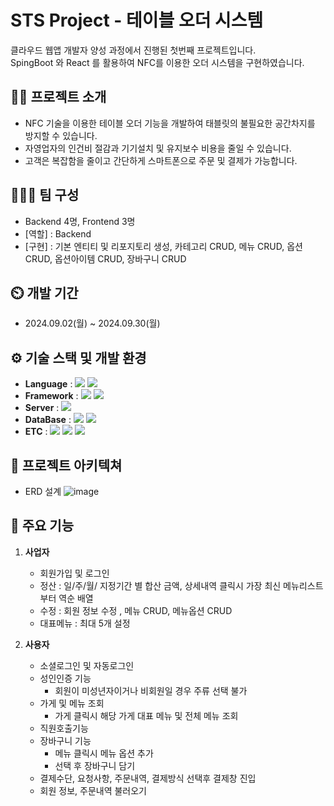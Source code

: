 # STS Project - 테이블 오더 시스템
클라우드 웹앱 개발자 양성 과정에서 진행된 첫번째 프로젝트입니다.
</br>SpingBoot 와 React 를 활용하여 NFC를 이용한 오더 시스템을 구현하였습니다.
## 👨‍🏫 프로젝트 소개
- NFC 기술을 이용한 테이블 오더 기능을 개발하여 태블릿의 불필요한 공간차지를 방지할 수 있습니다.
- 자영업자의 인건비 절감과 기기설치 및 유지보수 비용을 줄일 수 있습니다.
- 고객은 복잡함을 줄이고 간단하게 스마트폰으로 주문 및 결제가 가능합니다.
## 🧑‍🤝‍🧑 팀 구성
- Backend 4명, Frontend 3명
- [역할] : Backend
- [구현] : 기본 엔티티 및 리포지토리 생성, 카테고리 CRUD, 메뉴 CRUD, 옵션 CRUD, 옵션아이템 CRUD, 장바구니 CRUD
## ⏲️ 개발 기간
- 2024.09.02(월) ~ 2024.09.30(월)
## ⚙️ 기술 스택 및 개발 환경
- **Language** : <img src="https://img.shields.io/badge/java-007396?style=for-the-badge&logo=OpenJDK&logoColor=white">  <img src="https://img.shields.io/badge/typescript-3178C6?style=for-the-badge&logo=TypeScript&logoColor=black">
- **Framework** :  <img src="https://img.shields.io/badge/springboot-6DB33F?style=for-the-badge&logo=springboot&logoColor=white"> <img src="https://img.shields.io/badge/react-61DAFB?style=for-the-badge&logo=react&logoColor=black"> 
- **Server** : <img src="https://img.shields.io/badge/Amazon%20EC2-FF9900?style=for-the-badge&logo=Amazon%20EC2&logoColor=white">
- **DataBase** : <img src="https://img.shields.io/badge/MariaDB-003545?style=for-the-badge&logo=MariaDB&logoColor=white">  <img src="https://img.shields.io/badge/firebase-FFCA28?style=for-the-badge&logo=firebase&logoColor=white"> 
- **ETC** : <img src="https://img.shields.io/badge/git-F05032?style=for-the-badge&logo=git&logoColor=white"> <img src="https://img.shields.io/badge/Figma-F24E1E?style=for-the-badge&logo=Figma&logoColor=white">  <img src="https://img.shields.io/badge/Notion-000000?style=for-the-badge&logo=Notion&logoColor=white"> 
## 📝 프로젝트 아키텍쳐
+ ERD 설계
![image](https://github.com/user-attachments/assets/18e7077d-69e1-4fa8-8f80-732652490333)
## 📌 주요 기능
1. **사업자**
   + 회원가입 및 로그인
   + 정산 : 일/주/월/ 지정기간 별 합산 금액, 상세내역 클릭시 가장 최신 메뉴리스트부터 역순 배열
   + 수정 : 회원 정보 수정 , 메뉴 CRUD, 메뉴옵션 CRUD
   + 대표메뉴 : 최대 5개 설정
 
2. **사용자**
   + 소셜로그인 및 자동로그인
   + 성인인증 기능
     + 회원이 미성년자이거나 비회원일 경우 주류 선택 불가
   + 가게 및 메뉴 조회
     + 가게 클릭시 해당 가게 대표 메뉴 및 전체 메뉴 조회
   + 직원호출기능
   + 장바구니 기능
     + 메뉴 클릭시 메뉴 옵션 추가
     + 선택 후 장바구니 담기
   + 결제수단, 요청사항, 주문내역, 결제방식 선택후 결제창 진입
   + 회원 정보, 주문내역 불러오기

